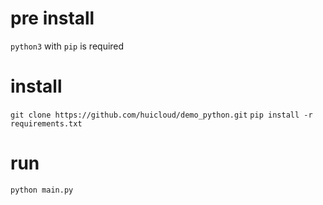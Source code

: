 # pre install

`python3` with `pip` is required

# install

`git clone https://github.com/huicloud/demo_python.git`
`pip install -r requirements.txt`


# run

`python main.py`




